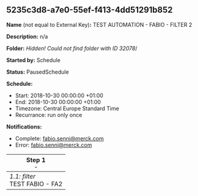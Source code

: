 ## 5235c3d8-a7e0-55ef-f413-4dd51291b852

**Name** (not equal to External Key)**:** TEST AUTOMATION - FABIO - FILTER 2

**Description:** n/a

**Folder:** _Hidden! Could not find folder with ID 32078_/

**Started by:** Schedule

**Status:** PausedSchedule

**Schedule:**

* Start: 2018-10-30 00:00:00 +01:00
* End: 2018-10-30 00:00:00 +01:00
* Timezone: Central Europe Standard Time
* Recurrance: run only once

**Notifications:**

* Complete: fabio.senni@merck.com
* Error: fabio.senni@merck.com

| Step 1<br>_<small>-</small>_ |
| --- |
| _1.1: filter_<br>TEST FABIO - FA2 |
